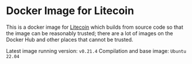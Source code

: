 # Docker Image for Litecoin

This is a docker image for [Litecoin](https://github.com/litecoin-project/litecoin) which builds from source code so that the image
can be reasonably trusted; there are a lot of images on the Docker Hub and other places that cannot be trusted.

Latest image running version: ```v0.21.4```
Compilation and base image: ```Ubuntu 22.04```
